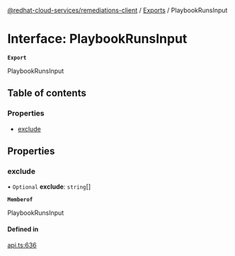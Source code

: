 [@redhat-cloud-services/remediations-client](../README.md) / [Exports](../modules.md) / PlaybookRunsInput

# Interface: PlaybookRunsInput

**`Export`**

PlaybookRunsInput

## Table of contents

### Properties

- [exclude](PlaybookRunsInput.md#exclude)

## Properties

### exclude

• `Optional` **exclude**: `string`[]

**`Memberof`**

PlaybookRunsInput

#### Defined in

[api.ts:636](https://github.com/RedHatInsights/javascript-clients/blob/main/packages/remediations/api.ts#L636)
